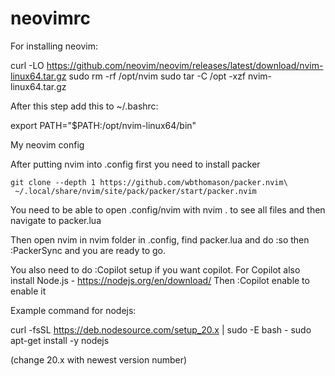 # neovimrc
For installing neovim:

curl -LO https://github.com/neovim/neovim/releases/latest/download/nvim-linux64.tar.gz
sudo rm -rf /opt/nvim
sudo tar -C /opt -xzf nvim-linux64.tar.gz



After this step add this to ~/.bashrc:

export PATH="$PATH:/opt/nvim-linux64/bin"






My neovim config








After putting nvim into .config first you need to install packer

```
git clone --depth 1 https://github.com/wbthomason/packer.nvim\
 ~/.local/share/nvim/site/pack/packer/start/packer.nvim
```

You need to be able to open .config/nvim with nvim . to see all files and then navigate to packer.lua

Then open nvim in nvim folder in .config, find packer.lua and do :so
then :PackerSync and you are ready to go.

You also need to do :Copilot setup if you want copilot.
For Copilot also install Node.js - https://nodejs.org/en/download/
Then :Copilot enable to enable it

Example command for nodejs:

curl -fsSL https://deb.nodesource.com/setup_20.x | sudo -E bash -
sudo apt-get install -y nodejs

(change 20.x with newest version number)



